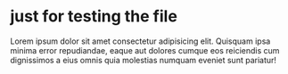 # just for testing the file

Lorem ipsum dolor sit amet consectetur adipisicing elit. Quisquam ipsa minima error repudiandae, eaque aut
dolores cumque eos reiciendis cum dignissimos a eius omnis quia molestias numquam eveniet sunt pariatur!
